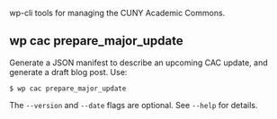 wp-cli tools for managing the CUNY Academic Commons.

## wp cac prepare_major_update

Generate a JSON manifest to describe an upcoming CAC update, and generate a draft blog post. Use:

    $ wp cac prepare_major_update

The `--version` and `--date` flags are optional. See `--help` for details.
